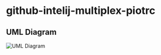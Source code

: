 ﻿# github-intelij-multiplex-piotrc
## UML Diagram

![UML Diagram](./UML/multiplex%20PiotrC%20UML%20plantuml%20generated.png)
